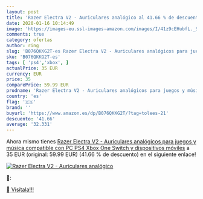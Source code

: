 ```yaml
---
layout: post
title: 'Razer Electra V2 - Auriculares analógico al 41.66 % de descuento'
date: 2020-01-16 10:14:49
image: 'https://images-eu.ssl-images-amazon.com/images/I/41z9cEHubfL._SL400_.jpg'
comments: true
category: ofertas
author: ring
slug: 'B076QKKG2T-es Razer Electra V2 - Auriculares analógicos para juegos y...'
sku: 'B076QKKG2T-es'
tags: [ 'ps4','xbox', ]
actualPrice: 35 EUR
currency: EUR
price: 35
comparePrice: 59.99 EUR
prodname: 'Razer Electra V2 - Auriculares analógicos para juegos y música  compatible con PC  PS4  Xbox One  Switch y dispositivos móviles'
country: 'es'
flag: '🇪🇸'
brand: ''
buyurl: 'https://www.amazon.es/dp/B076QKKG2T/?tag=tolees-21'
descuento: '41.66'
average: '32.331'
---
```


Ahora mismo tienes [Razer Electra V2 - Auriculares analógicos para juegos y música  compatible con PC  PS4  Xbox One  Switch y dispositivos móviles](https://www.amazon.es/dp/B076QKKG2T/?tag=tolees-21) a 35 EUR (original: 59.99 EUR) (41.66 %  de descuento) en el siguiente enlace!

[![Razer Electra V2 - Auriculares analógico](https://images-eu.ssl-images-amazon.com/images/I/41z9cEHubfL._SL400_.jpg)](https://www.amazon.es/dp/B076QKKG2T/?tag=tolees-21)

🔎:


[🛒 Visítala!!!](https://www.amazon.es/dp/B076QKKG2T/?tag=tolees-21)
